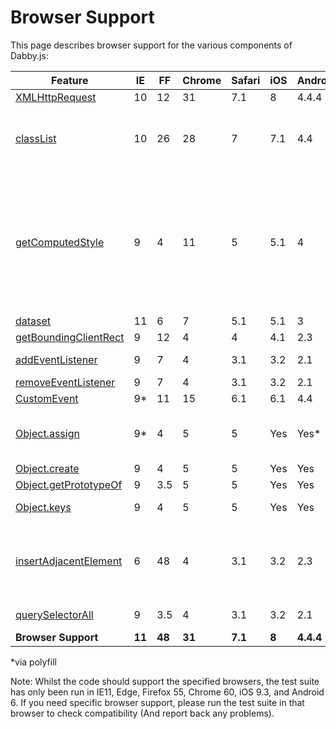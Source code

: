 # Browser Support

This page describes browser support for the various components of Dabby.js:

| Feature											| IE	| FF	| Chrome | Safari | iOS | Android | Used in				|
|---------------------------------------------------|-------|-------|--------|--------|-----|---------|---------------------|
| [XMLHttpRequest](https://caniuse.com/#feat=xhr2)	| 10	| 12	| 31	 | 7.1	  | 8   | 4.4.4	  | [$.ajax()](../src/ajax/ajax/)			|
| [classList](https://caniuse.com/#feat=classlist)	| 10	| 26	| 28	 | 7	  | 7.1 | 4.4	  | [$.fn.addClass(), $.fn.toggleClass, $.fn.removeClass()](../src/attributes/class/), [$.fn.hasClass()](../src/attributes/hasclass/) |
| [getComputedStyle](https://caniuse.com/#feat=getcomputedstyle) | 9 | 4 | 11 | 5	  | 5.1 | 4		  | [$.fn.css()](../src/attributes/css/), [$.fn.offset()](../src/dimensions/offset/), [$.fn.width(), $.fn.height(), $.fn.outerWidth(), $.fn.outerHeight(), $.fn.innerWidth(), $.fn.innerHeight()](../src/dimensions/width-height/), [$.fn.show(), $.fn.hide()](../src/attributes/show-hide/)	|
| [dataset](https://caniuse.com/#feat=dataset)		| 11	| 6		| 7		 | 5.1	  | 5.1 | 3		  | [$.fn.data()](../src/attributes/data/)				|
| [getBoundingClientRect](https://caniuse.com/#feat=getboundingclientrect) | 9 | 12 | 4 | 4 | 4.1 | 2.3 | [$.fn.offset()](../src/dimensions/offset/)			|
| [addEventListener](https://caniuse.com/#feat=addeventlistener) | 9 | 7 | 4 | 3.1	  | 3.2 | 2.1	  | [$()](../src/core/dabby/), [$.ajax()](../src/ajax/ajax/), [$.fn.on(), $.fn.one()](../src/events/on/)		|
| [removeEventListener](https://caniuse.com/#feat=removeeventlistener) | 9 | 7 | 4 | 3.1	  | 3.2 | 2.1	  | [$.fn.off()](../src/events/off/)	|
| [CustomEvent](https://caniuse.com/#feat=customevent) | 9\*	| 11	| 15	 | 6.1	  | 6.1 | 4.4	  | [$.fn.trigger()](../src/events/trigger/) |
| [Object.assign](https://developer.mozilla.org/en-US/docs/Web/JavaScript/Reference/Global_Objects/Object/create) | 9* | 4 | 5 | 5 | Yes | Yes* | [$.ajax()](../src/ajax/ajax/), [$.fn.clone()](../src/manipulation/clone/), [$.fn.offset()](../src/dimensions/offset/), [$.extend()](../src/utils/extend/) |
| [Object.create](https://developer.mozilla.org/en-US/docs/Web/JavaScript/Reference/Global_Objects/Object/create) | 9 | 4 | 5 | 5 | Yes | Yes | [getVal()](../src/internal/getval/) |
| [Object.getPrototypeOf](https://developer.mozilla.org/en-US/docs/Web/JavaScript/Reference/Global_Objects/Object/getPrototypeOf) | 9 | 3.5 | 5 | 5 | Yes | Yes | [$.isPlainObject()](../src/utils/isplainobject/) |
| [Object.keys](https://developer.mozilla.org/en-US/docs/Web/JavaScript/Reference/Global_Objects/Object/keys) | 9 | 4 | 5 | 5 | Yes | Yes | [$.each()](../src/utils/each/), [$.map()](../src/utils/map/) |
| [insertAdjacentElement](https://caniuse.com/#feat=insert-adjacent) | 6 | 48 | 4 | 3.1 | 3.2 | 2.3	  | [$.fn.before(), $.fn.prepend(), $.fn.append(), $.fn.after()](../src/manipulation/insert/), [$.fn.replaceWith(), $.fn.replaceAll()](../src/manipulation/replace/) |
| [querySelectorAll](https://caniuse.com/#feat=queryselector) | 9 | 3.5 | 4	 | 3.1	  | 3.2 | 2.1	  | [$()](../src/core/dabby/), [$.parseHTML()](../src/utils/parsehtml/), [$.fn.clone()](../src/manipulation/clone/)					|
| **Browser Support** 								| **11** | **48** | **31** | **7.1** | **8** | **4.4.4** |				|

\*via polyfill

Note: Whilst the code should support the specified browsers, the test suite has only been run in IE11, Edge, Firefox 55, Chrome 60, iOS 9.3, and Android 6. If you need specific browser support, please run the test suite in that browser to check compatibility (And report back any problems).